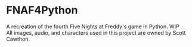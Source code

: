 # FNAF4Python
A recreation of the fourth Five Nights at Freddy's game in Python. WIP<br>
All images, audio, and characters used in this project are owned by Scott Cawthon.
